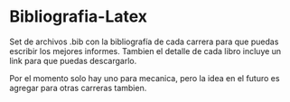 # Bibliografia-Latex
Set de archivos .bib con la bibliografía de cada carrera para que puedas escribir los mejores informes. 
Tambien el detalle de cada libro incluye un link para que puedas descargarlo.

Por el momento solo hay uno para mecanica, pero la idea en el futuro es agregar para otras carreras tambien. 
